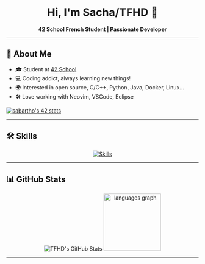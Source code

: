<h1 align="center">Hi, I'm Sacha/TFHD 👋</h1>
<p align="center">
  <b>42 School French Student | Passionate Developer</b>
</p>

---

## 🚀 About Me

- 🎓 Student at [42 School](https://42.fr/)
- 💻 Coding addict, always learning new things!
- 🌍 Interested in open source, C/C++, Python, Java, Docker, Linux…
- 🛠️ Love working with Neovim, VSCode, Eclipse

[![sabartho's 42 stats](https://badge.mediaplus.ma/darkblue/sabartho?1337Badge=off&UM6P=off)](https://github.com/TFHD)

---

## 🛠️ Skills

<p align="center">
  <a href="https://skillicons.dev">
    <img src="https://skillicons.dev/icons?i=git,github,c,cpp,java,js,py,docker,linux,vim,neovim,eclipse,vscode&perline=9" alt="Skills"/>
  </a>
</p>

---

## 📊 GitHub Stats

<p align="center">
  <img src="https://github-readme-stats.vercel.app/api?username=TFHD&show_icons=true&theme=radical" alt="TFHD's GitHub Stats"/>
      <img src="https://github-readme-stats.vercel.app/api/top-langs?username=TFHD&locale=en&hide_title=false&layout=compact&card_width=320&theme=radical&langs_count=5&bg_color=30,090a0c,303b51&title_color=fff&text_color=fff&hide_border=false&order=2" height="150" alt="languages graph"  />
</p>

---
